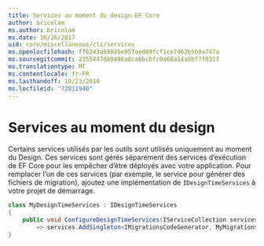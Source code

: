 ```yaml
---
title: Services au moment du design-EF Core
author: bricelam
ms.author: bricelam
ms.date: 10/26/2017
uid: core/miscellaneous/cli/services
ms.openlocfilehash: ff0243a588d5e957aed89fcf1ce7462b5b9a747a
ms.sourcegitcommit: 2355447d89496a8ca6bcbfc0a68a14a0bf7f0327
ms.translationtype: MT
ms.contentlocale: fr-FR
ms.lasthandoff: 10/23/2019
ms.locfileid: "72811940"
---
```

# <a name="design-time-services"></a>Services au moment du design

Certains services utilisés par les outils sont utilisés uniquement au moment du Design. Ces services sont gérés séparément des services d’exécution de EF Core pour les empêcher d’être déployés avec votre application. Pour remplacer l’un de ces services (par exemple, le service pour générer des fichiers de migration), ajoutez une implémentation de `IDesignTimeServices` à votre projet de démarrage.

``` csharp
class MyDesignTimeServices : IDesignTimeServices
{
    public void ConfigureDesignTimeServices(IServiceCollection services)
        => services.AddSingleton<IMigrationsCodeGenerator, MyMigrationsCodeGenerator>()
}
```
